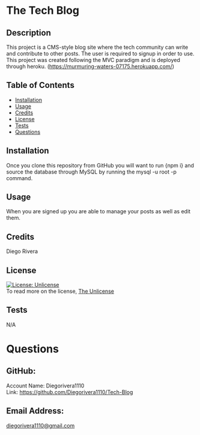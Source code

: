 # The Tech Blog

  ## Description
  This project is a CMS-style blog site where the tech community can write and contribute to other posts. The user is required to signup in order to use. This project was created following the MVC paradigm and is deployed through heroku. (https://murmuring-waters-07175.herokuapp.com/)

  ## Table of Contents
  - [Installation](#installation)
  - [Usage](#usage)
  - [Credits](#credits)
  - [License](#license)
  - [Tests](#tests)
  - [Questions](#questions)

  ## Installation
  Once you clone this repository from GitHub you will want to run {npm i} and source the database through MySQL by running the mysql -u root -p command. 

  ## Usage
  When you are signed up you are able to manage your posts as well as edit them. 

  ## Credits
  Diego Rivera

  ## License
  [![License: Unlicense](https://img.shields.io/badge/license-Unlicense-blue.svg)](http://unlicense.org/)<br />
  To read more on the license, [The Unlicense](http://unlicense.org/)

  ## Tests
  N/A
  
  # Questions

  ## GitHub: 
  Account Name: Diegorivera1110<br /> 
  Link: https://github.com/Diegorivera1110/Tech-Blog

  ## Email Address: 
  diegorivera1110@gmail.com


